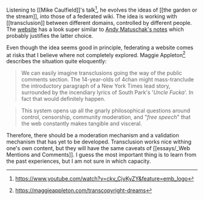 Listening to [[Mike Caulfield]]'s talk[^1], he evolves the ideas of [[the garden or the stream]], into those of a federated wiki. The idea is working with [[transclusion]] between different domains, controlled by different people. The [website](http://fed.wiki.org/view/federated-wiki) has a look super similar to [Andy Matuschak's notes](https://notes.andymatuschak.org) which probably justifies the latter choice. 

Even though the idea seems good in principle, federating a website comes at risks that I believe where not completely explored. Maggie Appleton[^2] describes the situation quite eloquently:

> We can easily imagine transclusions going the way of the public comments section. The 14-year-olds of 4chan might mass-tranclude the introductory paragraph of a New York Times lead story, surrounded by the incendiary lyrics of South Park's '_Uncle Fucka_'. In fact that would definitely happen.
    
> This system opens up all the gnarly philosophical questions around control, censorship, community moderation, and "_free speech_" that the web constantly makes tangible and visceral.

Therefore, there should be a moderation mechanism and a validation mechanism that has yet to be developed. Transclusion works nice withing one's own content, but they will have the same caveats of [[essays/_Web Mentions and Comments]]. I guess the most important thing is to learn from the past experiences, but I am not sure in which capacity. 

[^1]: https://www.youtube.com/watch?v=ckv_CjyKyZY&feature=emb_logo
[^2]: https://maggieappleton.com/transcopyright-dreams